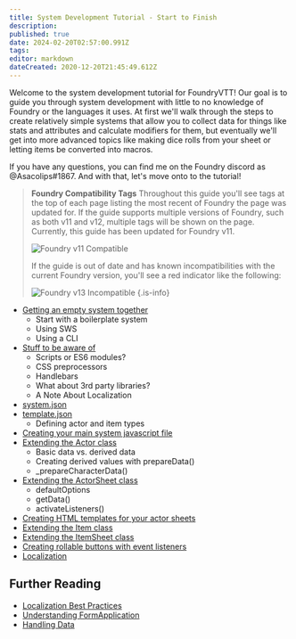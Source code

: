 ```yaml
---
title: System Development Tutorial - Start to Finish
description: 
published: true
date: 2024-02-20T02:57:00.991Z
tags: 
editor: markdown
dateCreated: 2020-12-20T21:45:49.612Z
---
```


Welcome to the system development tutorial for FoundryVTT! Our goal is to guide you through system development with little to no knowledge of Foundry or the languages it uses. At first we'll walk through the steps to create relatively simple systems that allow you to collect data for things like stats and attributes and calculate modifiers for them, but eventually we'll get into more advanced topics like making dice rolls from your sheet or letting items be converted into macros.

If you have any questions, you can find me on the Foundry discord as @Asacolips#1867. And with that, let's move onto to the tutorial!

> **Foundry Compatibility Tags**
> Throughout this guide you'll see tags at the top of each page listing the most recent of Foundry the page was updated for. If the guide supports multiple versions of Foundry, such as both v11 and v12, multiple tags will be shown on the page. Currently, this guide has been updated for Foundry v11.
>
> ![Foundry v11 Compatible](https://img.shields.io/badge/Foundry-v11%20Compatible-blue)
>
> If the guide is out of date and has known incompatibilities with the current Foundry version, you'll see a red indicator like the following:
>
> ![Foundry v13 Incompatible](https://img.shields.io/badge/Foundry-v13%20Incompatible-red)
{.is-info}


-   [Getting an empty system together](https://foundryvtt.wiki/en/development/guides/SD-tutorial/SD01-Getting-started)
    -   Start with a boilerplate system
    -   Using SWS
    -   Using a CLI
-   [Stuff to be aware of](https://foundryvtt.wiki/en/development/guides/SD-tutorial/SD02-Stuff-to-be-aware-of)
    -   Scripts or ES6 modules?
    -   CSS preprocessors
    -   Handlebars
    -   What about 3rd party libraries?
    -   A Note About Localization
-   [system.json](https://foundryvtt.wiki/en/development/guides/SD-tutorial/SD03-systemjson)
-   [template.json](https://foundryvtt.wiki/en/development/guides/SD-tutorial/SD04-templatejson)
    -   Defining actor and item types
-   [Creating your main system javascript file](https://foundryvtt.wiki/en/development/guides/SD-tutorial/SD05-Creating-your-main-JS-file)
-   [Extending the Actor class](https://foundryvtt.wiki/en/development/guides/SD-tutorial/SD06-Extending-the-Actor-class)
    -   Basic data vs. derived data
    -   Creating derived values with prepareData()
    -   \_prepareCharacterData()
-   [Extending the ActorSheet class](https://foundryvtt.wiki/en/development/guides/SD-tutorial/SD07-Extending-the-ActorSheet-class)
    -   defaultOptions
    -   getData()
    -   activateListeners()
-   [Creating HTML templates for your actor sheets](https://foundryvtt.wiki/en/development/guides/SD-tutorial/SD08-Creating-HTML-templates-for-your-actor-sheets)
-   [Extending the Item class](https://foundryvtt.wiki/en/development/guides/SD-tutorial/SD09-Extending-the-Item-class)
-   [Extending the ItemSheet class](https://foundryvtt.wiki/en/development/guides/SD-tutorial/SD10-Extending-the-ItemSheet-class)
-   [Creating rollable buttons with event listeners](https://foundryvtt.wiki/en/development/guides/SD-tutorial/SD111-Creating-rollable-buttons-with-event-listeners)
-   [Localization](https://foundryvtt.wiki/en/development/guides/SD-tutorial/SD13-Localization)

## Further Reading

- [Localization Best Practices](/en/development/guides/localization/localization-best-practices)
- [Understanding FormApplication](/en/development/guides/understanding-form-applications)
- [Handling Data](/en/development/guides/handling-data)